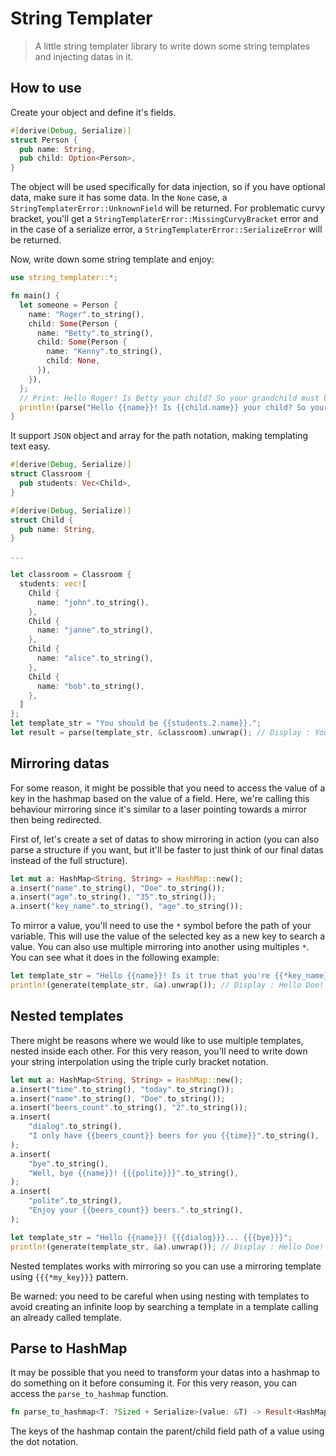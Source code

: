 # String Templater

> A little string templater library to write down some string templates and injecting datas in it.

## How to use

Create your object and define it's fields.

```rs
#[derive(Debug, Serialize)]
struct Person {
  pub name: String,
  pub child: Option<Person>,
}
```

The object will be used specifically for data injection, so if you have optional data, make sure it has some data.
In the `None` case, a `StringTemplaterError::UnknownField` will be returned.
For problematic curvy bracket, you'll get a `StringTemplaterError::MissingCurvyBracket` error and in the case of a serialize error, a `StringTemplaterError::SerializeError` will be returned.

Now, write down some string template and enjoy:
```rs
use string_templater::*;

fn main() {
  let someone = Person {
    name: "Roger".to_string(),
    child: Some(Person {
      name: "Betty".to_string(),
      child: Some(Person {
        name: "Kenny".to_string(),
        child: None,
      }),
    }),
  };
  // Print: Hello Roger! Is Betty your child? So your grandchild must be Kenny.
  println!(parse("Hello {{name}}! Is {{child.name}} your child? So your grandchild must be {{child.child.name}}.", &someone).unwrap());
}
```

It support `JSON` object and array for the path notation, making templating text easy.

```rs
#[derive(Debug, Serialize)]
struct Classroom {
  pub students: Vec<Child>,
}

#[derive(Debug, Serialize)]
struct Child {
  pub name: String,
}

...

let classroom = Classroom {
  students: vec![
    Child {
      name: "john".to_string(),
    },
    Child {
      name: "janne".to_string(),
    },
    Child {
      name: "alice".to_string(),
    },
    Child {
      name: "bob".to_string(),
    },
  ]
};
let template_str = "You should be {{students.2.name}}.";
let result = parse(template_str, &classroom).unwrap(); // Display : You should be alice.
```

## Mirroring datas

For some reason, it might be possible that you need to access the value of a key in the hashmap based on the value of a field. Here, we're calling this behaviour mirroring since it's similar to a laser pointing towards a mirror then being redirected.

First of, let's create a set of datas to show mirroring in action (you can also parse a structure if you want, but it'll be faster to just think of our final datas instead of the full structure).
```rs
let mut a: HashMap<String, String> = HashMap::new();
a.insert("name".to_string(), "Doe".to_string());
a.insert("age".to_string(), "35".to_string());
a.insert("key_name".to_string(), "age".to_string());
```

To mirror a value, you'll need to use the `*` symbol before the path of your variable. This will use the value of the selected key as a new key to search a value. You can also use multiple mirroring into another using multiples `*`.
You can see what it does in the following example:
```rs
let template_str = "Hello {{name}}! Is it true that you're {{*key_name}} years old?";
println!(generate(template_str, &a).unwrap()); // Display : Hello Doe! Is it true that you're 35 years old?
```

## Nested templates

There might be reasons where we would like to use multiple templates, nested inside each other. For this very reason, you'll need to write down your string interpolation using the triple curly bracket notation.

```rs
let mut a: HashMap<String, String> = HashMap::new();
a.insert("time".to_string(), "today".to_string());
a.insert("name".to_string(), "Doe".to_string());
a.insert("beers_count".to_string(), "2".to_string());
a.insert(
    "dialog".to_string(),
    "I only have {{beers_count}} beers for you {{time}}".to_string(),
);
a.insert(
    "bye".to_string(),
    "Well, bye {{name}}! {{{polite}}}".to_string(),
);
a.insert(
    "polite".to_string(),
    "Enjoy your {{beers_count}} beers.".to_string(),
);

let template_str = "Hello {{name}}! {{{dialog}}}... {{{bye}}}";
println!(generate(template_str, &a).unwrap()); // Display : Hello Doe! I only have 2 beers for you today... Well, bye Doe! Enjoy your 2 beers.
```

Nested templates works with mirroring so you can use a mirroring template using `{{{*my_key}}}` pattern.

Be warned: you need to be careful when using nesting with templates to avoid creating an infinite loop by searching a template in a template calling an already called template.

## Parse to HashMap

It may be possible that you need to transform your datas into a hashmap to do something on it before consuming it.
For this very reason, you can access the `parse_to_hashmap` function.

```rs
fn parse_to_hashmap<T: ?Sized + Serialize>(value: &T) -> Result<HashMap<String, String>, StringTemplaterError>;
```

The keys of the hashmap contain the parent/child field path of a value using the dot notation.
